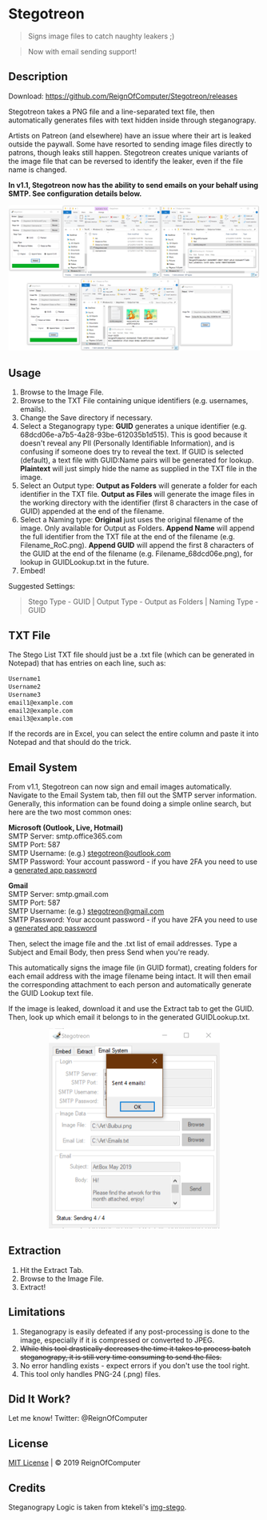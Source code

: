 # Stegotreon

> Signs image files to catch naughty leakers ;)

> Now with email sending support!

## Description

Download: https://github.com/ReignOfComputer/Stegotreon/releases

Stegotreon takes a PNG file and a line-separated text file, then automatically generates files with text hidden inside through steganograpy.

Artists on Patreon (and elsewhere) have an issue where their art is leaked outside the paywall. Some have resorted to sending image files directly to patrons, though leaks still happen. Stegotreon creates unique variants of the image file that can be reversed to identify the leaker, even if the file name is changed.

**In v1.1, Stegotreon now has the ability to send emails on your behalf using SMTP. See configuration details below.**

<p align="center"> <img src="Screenshot.png"> </p>

## Usage

1. Browse to the Image File.
2. Browse to the TXT File containing unique identifiers (e.g. usernames, emails).
3. Change the Save directory if necessary.
4. Select a Steganograpy type: **GUID** generates a unique identifier (e.g. 68dcd06e-a7b5-4a28-93be-612035b1d515). This is good because it doesn't reveal any PII (Personally Identifiable Information), and is confusing if someone does try to reveal the text. If GUID is selected (default), a text file with GUID:Name pairs will be generated for lookup. **Plaintext** will just simply hide the name as supplied in the TXT file in the image.
5. Select an Output type: **Output as Folders** will generate a folder for each identifier in the TXT file. **Output as Files** will generate the image files in the working directory with the identifier (first 8 characters in the case of GUID) appended at the end of the filename.
6. Select a Naming type: **Original** just uses the original filename of the image. Only available for Output as Folders. **Append Name** will append the full identifier from the TXT file at the end of the filename (e.g. Filename_RoC.png). **Append GUID** will append the first 8 characters of the GUID at the end of the filename (e.g. Filename_68dcd06e.png), for lookup in GUIDLookup.txt in the future.
7. Embed!

Suggested Settings:
> Stego Type - GUID | Output Type - Output as Folders | Naming Type - GUID

## TXT File

The Stego List TXT file should just be a .txt file (which can be generated in Notepad) that has entries on each line, such as:

```
Username1
Username2
Username3
email1@example.com
email2@example.com
email3@example.com
```

If the records are in Excel, you can select the entire column and paste it into Notepad and that should do the trick.

## Email System

From v1.1, Stegotreon can now sign and email images automatically. Navigate to the Email System tab, then fill out the SMTP server information. Generally, this information can be found doing a simple online search, but here are the two most common ones:

**Microsoft (Outlook, Live, Hotmail)**  
SMTP Server: smtp.office365.com  
SMTP Port: 587  
SMTP Username: (e.g.) stegotreon@outlook.com  
SMTP Password: Your account password - if you have 2FA you need to use a [generated app password](https://account.microsoft.com/security)

**Gmail**  
SMTP Server: smtp.gmail.com  
SMTP Port: 587  
SMTP Username: (e.g.) stegotreon@gmail.com  
SMTP Password: Your account password - if you have 2FA you need to use a [generated app password](https://myaccount.google.com/apppasswords)

Then, select the image file and the .txt list of email addresses. Type a Subject and Email Body, then press Send when you're ready.

This automatically signs the image file (in GUID format), creating folders for each email address with the image filename being intact. It will then email the corresponding attachment to each person and automatically generate the GUID Lookup text file.

If the image is leaked, download it and use the Extract tab to get the GUID. Then, look up which email it belongs to in the generated GUIDLookup.txt.

<p align="center"> <img height="400" src="Screenshot-Email.png"> </p>

## Extraction

1. Hit the Extract Tab.
2. Browse to the Image File.
3. Extract!

## Limitations

1. Steganograpy is easily defeated if any post-processing is done to the image, especially if it is compressed or converted to JPEG.
2. ~~While this tool drastically decreases the time it takes to process batch steganograpy, it is still very time consuming to send the files.~~
3. No error handling exists - expect errors if you don't use the tool right.
4. This tool only handles PNG-24 (.png) files.

## Did It Work?

Let me know! Twitter: @ReignOfComputer

## License

[MIT License](https://github.com/ReignOfComputer/Stegotreon/blob/master/LICENSE) | &copy; 2019 ReignOfComputer

## Credits

Steganograpy Logic is taken from ktekeli's [img-stego](https://github.com/ktekeli/img-stego/).